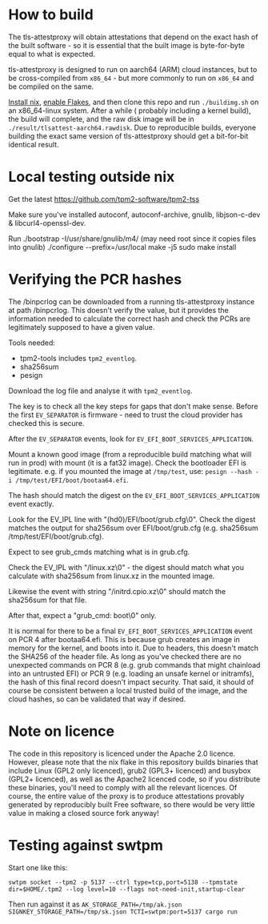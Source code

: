 # How to build
The tls-attestproxy will obtain attestations that depend on the exact hash of
the built software - so it is essential that the built image is byte-for-byte equal
to what is expected.

tls-attestproxy is designed to run on aarch64 (ARM) cloud instances, but to be cross-compiled
from `x86_64` - but more commonly to run on `x86_64` and be compiled on the same.

[Install nix](https://nixos.org/download/), [enable Flakes](https://nixos.wiki/wiki/flakes),
and then clone this repo and run `./buildimg.sh` on an x86_64-linux system. After a while (
probably including a kernel build), the build will complete, and the raw disk image will be
in `./result/tlsattest-aarch64.rawdisk`. Due to reproducible builds, everyone building the
exact same version of tls-attestproxy should get a bit-for-bit identical result.

# Local testing outside nix

Get the latest https://github.com/tpm2-software/tpm2-tss

Make sure you've installed autoconf, autoconf-archive,
gnulib, libjson-c-dev & libcurl4-openssl-dev.

Run ./bootstrap -I/usr/share/gnulib/m4/ (may need root since it copies files into gnulib)
./configure --prefix=/usr/local
make -j5
sudo make install



# Verifying the PCR hashes

The /binpcrlog can be downloaded from a running tls-attestproxy instance at path /binpcrlog.
This doesn't verify the value, but it provides the information needed to calculate the
correct hash and check the PCRs are legitimately supposed to have a given value.

Tools needed:

* tpm2-tools includes `tpm2_eventlog`.
* sha256sum
* pesign

Download the log file and analyse it with `tpm2_eventlog`.

The key is to check all the key steps for gaps that don't make sense.
Before the first `EV_SEPARATOR` is firmware - need to trust the cloud
provider has checked this is secure.

After the `EV_SEPARATOR` events, look for `EV_EFI_BOOT_SERVICES_APPLICATION`.

Mount a known good image (from a reproducible build matching what will
run in prod) with mount (it is a fat32 image).
Check the bootloader EFI is legitimate. e.g. if you mounted the image
at `/tmp/test`, use: `pesign --hash -i /tmp/test/EFI/boot/bootaa64.efi`.

The hash should match the digest on the `EV_EFI_BOOT_SERVICES_APPLICATION`
event exactly.

Look for the EV_IPL line with "(hd0)/EFI/boot/grub.cfg\0". Check the digest
matches the output for sha256sum over EFI/boot/grub.cfg (e.g. sha256sum /tmp/test/EFI/boot/grub.cfg).

Expect to see grub_cmds matching what is in grub.cfg.

Check the EV_IPL with "/linux.xz\0" - the digest should match what you calculate
with sha256sum from linux.xz in the mounted image.

Likewise the event with string "/initrd.cpio.xz\0" should match the sha256sum
for that file.

After that, expect a "grub_cmd: boot\0" only.

It is normal for there to be a final `EV_EFI_BOOT_SERVICES_APPLICATION` event on PCR 4
after bootaa64.efi. This is because grub creates an image in memory for the kernel,
and boots into it. Due to headers, this doesn't match the SHA256 of the header file.
As long as you've checked there are no unexpected commands on PCR 8 (e.g. grub commands
that might chainload into an untrusted EFI) or PCR 9 (e.g. loading an unsafe kernel or
initramfs), the hash of this final record doesn't impact security. That said, it should
of course be consistent between a local trusted build of the image, and the cloud hashes,
so can be validated that way if desired.

# Note on licence

The code in this repository is licenced under the Apache 2.0 licence. However,
please note that the nix flake in this repository builds binaries that include Linux
(GPL2 only licenced), grub2 (GPL3+ licenced) and busybox (GPL2+ licenced), as well
as the Apache2 licenced code, so if you distribute these binaries, you'll need to comply
with all the relevant licences. Of course, the entire value of the proxy is to produce
attestations provably generated by reproducibly built Free software, so there would be
very little value in making a closed source fork anyway!

# Testing against swtpm
Start one like this:
```
swtpm socket --tpm2 -p 5137 --ctrl type=tcp,port=5138 --tpmstate dir=$HOME/.tpm2 --log level=10 --flags not-need-init,startup-clear
```

Then run against it as  `AK_STORAGE_PATH=/tmp/ak.json SIGNKEY_STORAGE_PATH=/tmp/sk.json TCTI=swtpm:port=5137 cargo run`
